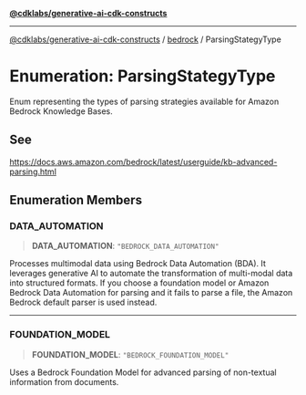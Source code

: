 [**@cdklabs/generative-ai-cdk-constructs**](../../../../README.md)

***

[@cdklabs/generative-ai-cdk-constructs](../../../../README.md) / [bedrock](../README.md) / ParsingStategyType

# Enumeration: ParsingStategyType

Enum representing the types of parsing strategies available for Amazon Bedrock Knowledge Bases.

## See

https://docs.aws.amazon.com/bedrock/latest/userguide/kb-advanced-parsing.html

## Enumeration Members

### DATA\_AUTOMATION

> **DATA\_AUTOMATION**: `"BEDROCK_DATA_AUTOMATION"`

Processes multimodal data using Bedrock Data Automation (BDA). It leverages
generative AI to automate the transformation of multi-modal data into structured formats.
If you choose a foundation model or Amazon Bedrock Data Automation for parsing and it fails
to parse a file, the Amazon Bedrock default parser is used instead.

***

### FOUNDATION\_MODEL

> **FOUNDATION\_MODEL**: `"BEDROCK_FOUNDATION_MODEL"`

Uses a Bedrock Foundation Model for advanced parsing of non-textual information from documents.
